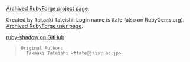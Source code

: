 [Archived RubyForge project page](https://web.archive.org/web/20140515202324/http://rubyforge.org/projects/tdp4r/).

Created by Takaaki Tateishi.
Login name is ttate (also on RubyGems.org).
[Archived RubyForge user page](https://web.archive.org/web/20140514034705/http://rubyforge.org/users/ttate/).

[ruby-shadow on GitHub](https://github.com/apalmblad/ruby-shadow).

> ``` text
> Original Author:
>   Takaaki Tateishi <ttate@jaist.ac.jp>
> ```
